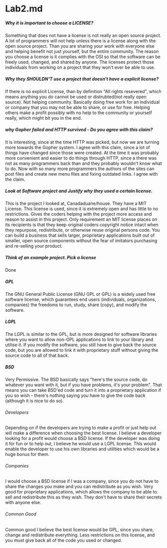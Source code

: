# Lab2.md

##### Why it is important to choose a LICENSE?

Something that does not have a license is not really an open source project. A lot of programmers will not help unless there is a license along with the open source project. Than you are sharing your work with everyone else and helping benefit not just yourself, but the entire community. The reason you choose a license is it complies with the OSI so that the software can be freely used, changed, and shared by anyone. The licenses protect those individuals from working on a project that they won't ever be able to use. 



##### Why they SHOULDN'T use a project that doesn't have a explicit license?

If there is no explicit License, than by definition "All rights resevered", which means anything you do cannot be used or distrubted(not really open source). Not helping community. Basically doing free work for an individual or company that you may not be able to share, or use for free. Helping others make a profit possibly with no help to the community or yourself really, which might bit you in the end. 


##### why Gopher failed and HTTP survived - Do you agree with this claim?

It is interesting, since at the time HTTP was picked, but now we are turning more towards the Gopher system. I agree with this claim, since a lot of things have changed since those were created. At the time it was probably more convenient and easier to do things through HTTP, since a there was not as many programmers back than and they probably wouldn't know what to do. Now with so many more programmers the authors of the sites can post files and create new menu files and fixing outdated links. I agree with the claim. 


##### Look at Software project and Justify why they used a certain license. 

This is the project I looked at, Canadaduane/house. They have a MIT License. This license is used, since it is extremely open and has little to no restrictions. Gives the coders helping with the project more access and reason to assist in this project. Only requirement an MIT license places on its recipients is that they keep original coders copyright notice intact when they repurpose, redistribute, or otherwise reuse original persons code. You can build a business that sells larger, proprietary applications built out of smaller, open source components without the fear of imitators purchasing and re-selling your product. 


##### Think of an example project. Pick a license 

Done


##### GPL

The GNU General Public License (GNU GPL or GPL) is a widely used free software license, which guarantees end users (individuals, organizations, companies) the freedoms to run, study, share (copy), and modify the software.

##### LGPL

The LGPL is similar to the GPL, but is more designed for software libraries where you want to allow non-GPL applications to link to your library and utilise it. If you modify the software, you still have to give back the source code, but you are allowed to link it with proprietary stuff without giving the source code to all of that back.

##### BSD

Very Permissive. 
The BSD basically says "here's the source code, do whatever you want with it, but if you have problems, it's your problem". That means you can take BSD'ed code and turn it into a proprietary application if you so wish - there's nothing saying you have to give the code back (although it is nice to do so).


###### Developers

Depending on if the developers are trying to make a profit or just help out will make a difference when choosing the best license. I believe a developer looking for a profit would choose a BSD license. If the developer was doing it for fun or to help out, I believe he would use a LGPL license. This would enable the developer to use his own libraries and utilities which would be a huge bonus for them.  

###### Companies

I would choose a BSD license if I was a company, since you do not have to share the changes you make and you can redistribute as you wish. Very good for proprietary applications, which allows the company to be able to sell and redistribute this as they wish. They don't have to share their secrets with anyone else. 

###### Common Good

Common good I believe the best license would be GPL, since you share, change and redistribute everything. Less restrictions on this license, and you must give back all of the code you used or changed. 


#####
